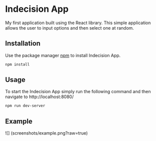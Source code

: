 # Indecision App

My first application built using the React library.
This simple application allows the user to input options and then select one at random.

## Installation

Use the package manager [npm](https://www.npmjs.com/) to install Indecision App.

```bash
npm install
```

## Usage

To start the Indecision App simply run the following command and then navigate to http://localhost:8080/

```bash
npm run dev-server
```

## Example
![] (screenshots/example.png?raw=true)
